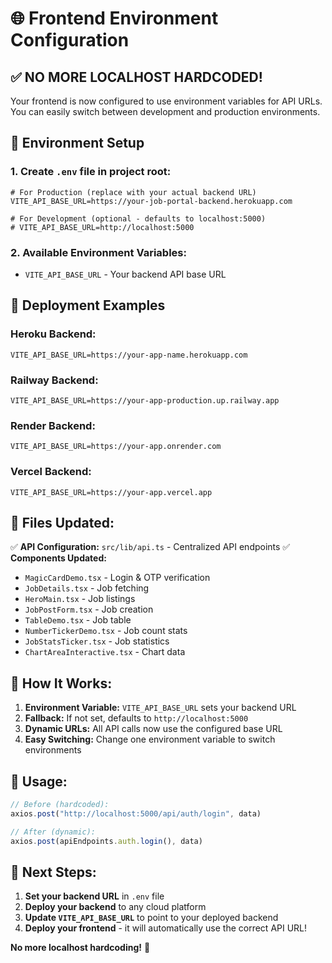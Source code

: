 # 🌐 Frontend Environment Configuration

## ✅ **NO MORE LOCALHOST HARDCODED!**

Your frontend is now configured to use environment variables for API URLs. You can easily switch between development and production environments.

## 🔧 **Environment Setup**

### **1. Create `.env` file in project root:**
```env
# For Production (replace with your actual backend URL)
VITE_API_BASE_URL=https://your-job-portal-backend.herokuapp.com

# For Development (optional - defaults to localhost:5000)
# VITE_API_BASE_URL=http://localhost:5000
```

### **2. Available Environment Variables:**
- `VITE_API_BASE_URL` - Your backend API base URL

## 🚀 **Deployment Examples**

### **Heroku Backend:**
```env
VITE_API_BASE_URL=https://your-app-name.herokuapp.com
```

### **Railway Backend:**
```env
VITE_API_BASE_URL=https://your-app-production.up.railway.app
```

### **Render Backend:**
```env
VITE_API_BASE_URL=https://your-app.onrender.com
```

### **Vercel Backend:**
```env
VITE_API_BASE_URL=https://your-app.vercel.app
```

## 📁 **Files Updated:**

✅ **API Configuration:** `src/lib/api.ts` - Centralized API endpoints
✅ **Components Updated:**
- `MagicCardDemo.tsx` - Login & OTP verification
- `JobDetails.tsx` - Job fetching
- `HeroMain.tsx` - Job listings
- `JobPostForm.tsx` - Job creation
- `TableDemo.tsx` - Job table
- `NumberTickerDemo.tsx` - Job count stats
- `JobStatsTicker.tsx` - Job statistics
- `ChartAreaInteractive.tsx` - Chart data

## 🔄 **How It Works:**

1. **Environment Variable:** `VITE_API_BASE_URL` sets your backend URL
2. **Fallback:** If not set, defaults to `http://localhost:5000`
3. **Dynamic URLs:** All API calls now use the configured base URL
4. **Easy Switching:** Change one environment variable to switch environments

## 🎯 **Usage:**

```typescript
// Before (hardcoded):
axios.post("http://localhost:5000/api/auth/login", data)

// After (dynamic):
axios.post(apiEndpoints.auth.login(), data)
```

## 📝 **Next Steps:**

1. **Set your backend URL** in `.env` file
2. **Deploy your backend** to any cloud platform
3. **Update `VITE_API_BASE_URL`** to point to your deployed backend
4. **Deploy your frontend** - it will automatically use the correct API URL!

**No more localhost hardcoding!** 🎉

